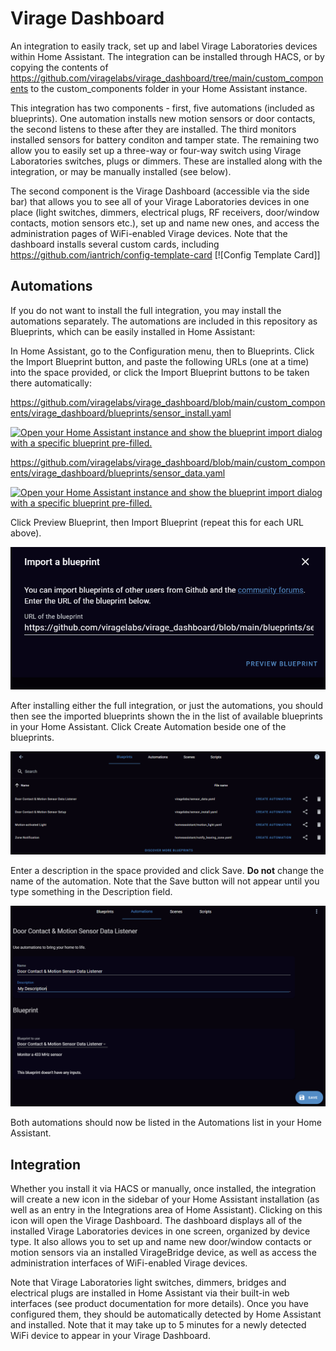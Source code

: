 # Virage Dashboard

An integration to easily track, set up and label Virage Laboratories devices within Home Assistant.  The integration can be installed through HACS, or by copying the contents of https://github.com/viragelabs/virage_dashboard/tree/main/custom_components to the custom_components folder in your Home Assistant instance.

This integration has two components - first, five automations (included as blueprints).  One automation installs new motion sensors or door contacts, the second listens to these after they are installed.  The third monitors installed sensors for battery conditon and tamper state.  The remaining two allow you to easily set up a three-way or four-way switch using Virage Laboratories switches, plugs or dimmers.  These are installed along with the integration, or may be manually installed (see below).

The second component is the Virage Dashboard (accessible via the side bar) that allows you to see all of your Virage Laboratories devices in one place (light switches, dimmers, electrical plugs, RF receivers, door/window contacts, motion sensors etc.), set up and name new ones, and access the administration pages of WiFi-enabled Virage devices. Note that the dashboard installs several custom cards, including https://github.com/iantrich/config-template-card [![Config Template Card]]

## Automations

If you do not want to install the full integration, you may install the automations separately.  The automations are included in this repository as Blueprints, which can be easily installed in Home Assistant:

In Home Assistant, go to the Configuration menu, then to Blueprints.  Click the Import Blueprint button, and paste the following URLs (one at a time) into the space provided, or click the Import Blueprint buttons to be taken there automatically:

https://github.com/viragelabs/virage_dashboard/blob/main/custom_components/virage_dashboard/blueprints/sensor_install.yaml<p>
[![Open your Home Assistant instance and show the blueprint import dialog with a specific blueprint pre-filled.](https://my.home-assistant.io/badges/blueprint_import.svg)](https://my.home-assistant.io/redirect/blueprint_import/?blueprint_url=https%3A%2F%2Fgithub.com%2Fviragelabs%2Fvirage_dashboard%2Fblob%2Fmain%2Fcustom_components%2Fvirage_dashboard%2Fblueprints%2Fsensor_install.yaml)

https://github.com/viragelabs/virage_dashboard/blob/main/custom_components/virage_dashboard/blueprints/sensor_data.yaml<p>
[![Open your Home Assistant instance and show the blueprint import dialog with a specific blueprint pre-filled.](https://my.home-assistant.io/badges/blueprint_import.svg)](https://my.home-assistant.io/redirect/blueprint_import/?blueprint_url=https%3A%2F%2Fgithub.com%2Fviragelabs%2Fvirage_dashboard%2Fblob%2Fmain%2Fcustom_components%2Fvirage_dashboard%2Fblueprints%2Fsensor_data.yaml)

Click Preview Blueprint, then Import Blueprint (repeat this for each URL above).
  
![image](https://github.com/viragelabs/virage_dashboard/blob/main/images/importdialog.PNG)

After installing either the full integration, or just the automations, you should then see the imported blueprints shown the in the list of available blueprints in your Home Assistant.  Click Create Automation beside one of the blueprints. 

![image](https://github.com/viragelabs/virage_dashboard/blob/main/images/blueprintlist.PNG)

Enter a description in the space provided and click Save.  <b>Do not</b> change the name of the automation.  Note that the Save button will not appear until you type something in the Description field.

![image](https://github.com/viragelabs/virage_dashboard/blob/main/images/createautomation.PNG)
  
Both automations should now be listed in the Automations list in your Home Assistant.
  
## Integration
  
Whether you install it via HACS or manually, once installed, the integration will create a new icon in the sidebar of your Home Assistant installation (as well as an entry in the Integrations area of Home Assistant).  Clicking on this icon will open the Virage Dashboard.  The dashboard displays all of the installed Virage Laboratories devices in one screen, organized by device type.  It also allows you to set up and name new door/window contacts or motion sensors via an installed VirageBridge device, as well as access the administration interfaces of WiFi-enabled Virage devices.
  
Note that Virage Laboratories light switches, dimmers, bridges and electrical plugs are installed in Home Assistant via their built-in web interfaces (see product documentation for more details).  Once you have configured them, they should be automatically detected by Home Assistant and installed.  Note that it may take up to 5 minutes for a newly detected WiFi device to appear in your Virage Dashboard.
